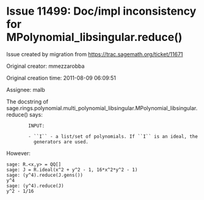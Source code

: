 # Issue 11499: Doc/impl inconsistency for MPolynomial_libsingular.reduce()

Issue created by migration from https://trac.sagemath.org/ticket/11671

Original creator: mmezzarobba

Original creation time: 2011-08-09 06:09:51

Assignee: malb

The docstring of sage.rings.polynomial.multi_polynomial_libsingular.MPolynomial_libsingular.reduce() says:


```
        INPUT: 

        - ``I`` - a list/set of polynomials. If ``I`` is an ideal, the
          generators are used.
```


However:


```
sage: R.<x,y> = QQ[]
sage: J = R.ideal(x^2 + y^2 - 1, 16*x^2*y^2 - 1)
sage: (y^4).reduce(J.gens())
y^4
sage: (y^4).reduce(J)
y^2 - 1/16
```





